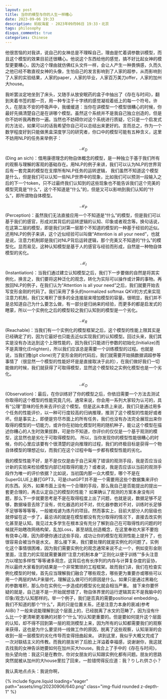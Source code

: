 ```yaml
---
layout: post
title: 当你的模型与你的人生一样糟心
date: 2023-09-06 19:33
description: 蚂蚁海星 · 2023年09月06日 19:33・北京
tags: philosophy
disqus_comments: true
categories: Chinese
---
```


他很苦恼的对我讲，说自己的女神总是不理睬自己，理由是忙着调参数训模型，而且这个模型的效果目前还很糟心。他说这个东西给他的感觉，搞不好比起女神的模型更要糟心，因为这个理由就仿佛红头文件一样，会让人产生一种畏惧感，久而久之他已经不敢直视女神的头像，生怕自己的发言影响到了人家的超参，从而影响到了人家的实验结果，人家的paper，人家的毕业，人家百万美刀offer，人家的加州大house。

我听罢淡定地坐到了床头，又随手从放安眠药的盒子中抽出了《存在与时间》，翻到夹着书签的那一页，用一种专注于十字绣的感觉凝视着纸上的每一个符号。许久，在朋友不安的呼吸声中，我缓缓道：当你在讲模型一个模型很糟心的时候，你最好先搞清楚自己是在讲哪个模型。虽然这个系统并不是我自己独立创造的，但是你不妨听我再教你一遍。当然也不妨碍你对这个系统进行质疑，它只是一个启发式的方法论，如果可以的话我希望你自己可以总结出来更好的。言而总之，作为一个数学程度好到只能做黑盒深度学习的研究者，你口中的模型可能有五种含义，这里不妨用NLP的任务来举例子：

$$ \mathcal{M}_D $$ (Ding an sich)：借用康德理念的物自体概念的模型，是一种独立于基于我们所有的观察与理解的客观的基础存在。用NLP的例子来讲，我们可以认为NLP的世界背后有一套完美的模型在支撑所有NLP任务的运转逻辑， 我们虽然不知道这个模型是什么，但是我们可以认知一些NLP世界中的现象，比如我们可以预测一段输入之后的下一个token，只不过最终我们认知到的这些现象也不能告诉我们这个完美的模型究竟是“什么“，这个不知道是“什么”的，但是又可以影响到我们认知的“什么”，即所谓物自体模型。

$$ \mathcal{M}_P $$ (Perception)：虽然我们无法直接应用一个不知道是“什么”的模型，但是我们可以基于我们的感官，形成对其背后的运转逻辑的认知、印象或者观念等。换句话说，在这第二层的模型，即是我们对第一层那个不知道的模型的一种基于经验的近似。还用NLP的例子来讲，这个近似经验可以叫做“Attention is all your need”，也就是说，注意力机制即是我们对NLP背后运转逻辑，那个完美又不知道的“什么”的模型化。显而易见，这种认知模型是基于人的感官与经验而形成，自然是一种物自体模型的劣化。

$$ \mathcal{M}_I $$ (Instantiation)：当我们通过建立认知模型之后，我们下一步要做的自然是将其实例化，换言之，我们要将这种泛化的观念，转化为实际可以操作或计算的事物。再放回NLP的例子，在我们认为“Attention is all your need”之后，我们就要开始去写变形金刚的代码了。我们采用了多头的normalized softmax QKV的方式来实现注意力机制，我们又堆积了很多的全连接层来增加模型的容量。很明显，我们并不是总知道自己为什么要怎么做，有一部分是归纳来的经验，而更多的都是启发式的瞎蒙，所以一个实例化之后的模型较之我们认知到的模型是一个劣化。

$$ \mathcal{M}_R $$ (Reachable)：当我们有一个实例化的模型框架之后，这个模型的性能上限其实是已经确定了的，因为它最好也只能去近似实现我们的认知模型。回过头来，我们其实是没有办法达到这个上限性能的，因为我们只能进行参数的初始化(Initialize)而不是真理化(Enlighten)，所以我们应该总是需要一个训练模型的过程。也就是说，当我们撸(git clone)完了变形金刚的代码后，我们就需要开始搞数据调超参等事情了（很显然一个模型的性能好坏是是直接取决于此的），在我们做好我们一切能做的时候，我们就获得了可取得模型，显然这个模型较之实例化模型也是一个劣化。

$$ \mathcal{M}_O $$ (Observation)：最后，在你训练好了你的模型之后，你依旧需要一个方法去测试你取得的这个模型的性能究竟几何。通常来说，你会用一系列大家较为认可的，具有“公理”意味的任务来去评价这个模型。但是这从本质上来说，我们只是通过用多个任务的性能评价，以一种可行度较高的归纳推理，推测了这个模型的性能好或者坏。但是事实上，即便是穷尽市面上的所有任务，我们也没有办法完全展现出来你取得的模型的一切能力，或许你在初始化模型时用的随机种子，能让这个模型在描述你糟心的人生时效果拔群，可是你不知道，你评价的仅仅是一个基于观测的模型，这显然也是劣化于可取得模型的。
所以，当你发现你的模型性能很糟心的时候，你的心里应该要有个很清楚的逆向推理的过程，我们的终极目标是获得一个物自体模型的理想近似，而我们在这个过程中每一步都有模型性能的劣化。

我的模型性能不好，是不是仅仅是由于自己采用了错误的观测手段，我是否应当设计新的实验来检验模型内部已经取得的能力？或者说，我是否应该以当前的观测手段作为唯一的评价依据？比如说，当初国内那一众大模型，哪个不是在SuperGLUE上暴打GPT3，可是chatGPT并不是一个需要用这些个数据集来评价的东西。另外，如果市面上没有一个合理的手段，那么我自己是否能提出的提出一套更合理的，再去认定自己的模型的性能？
如果确认了观测的方案本身没有问题，那么下一步就要思考是不是在取得程度上出了问题，也就是说，数据足够不足够，数据噪音去除了没有，优化器选的对不对，优化器参数对不对，训练时长足够不足够等等等等，一般被戏谑为炼丹的项目。然而事实上，目前大部分人的层级也就停留在这一步了，最忌讳的就是在模型都没有充分取得的情况下，直接去改实例化甚至是认知。我见过太多学生在根本没有充分了解到自己在可取得性的问题的时候就开始瞎改网络构架，乱加Loss，甚至胡乱创造概念，在这里奉劝大家不要抱有侥幸心理，因为即便你通过这些手段，成功让你的模型在观测性能上提升了，也很容易会被当作是水文。
那么接下来，我们要处理的就是实例化的问题了。实例化这个事情很困难，因为我们需要实例化的观念通常来说不止一个，例如变形金刚里面，注意力的实现就需要兼顾“注意力机制本身”“正则化以便于训练”“多头注意力以增加多样性”等等诸多观念，这背后也有长序列的内存与计算复杂度的妥协，所以最终大家看到的结果是一个非常繁琐的工程框架。故而我们讲，我们在检查实例化模型的时候，首先应当理解我们融合了哪些观念，哪些更为重要亦或哪些可以用一个两层的MLP来替代，理解这么做可行的原因是什么。如果只是通过黑箱化的参数堆积，那么你在实例化一步造成的模型劣化就会相当严重。
接下来你要怀疑的就是，自己是不是一开始就想错了，物自体界里的运行逻辑其实不是我脑中的印象/观念/认知那样的。举一个例子，我们是否真的需要positional embedding，我们不知道的那个“什么”，真的只是位置关系，还是注意力本身的衰减(参考AliBi)？一般来说能理解到这个层面上的，已经脱离了水文的范畴了，因为没有什么比一个更清晰更准确的对那个“什么”的认知更重要的。但是要如何提升这个层面的认知，却不得不回到第一层的观测模型上来，因为所有的认知都需要我们的观察来获得，这也是为什么要坚持一线做工作的原因，脱离了这些观察，认知渐渐的会收到一层一层模型的劣化传导而变得扭曲起来。
讲到这里，我似乎大概又完成了一次对联结主义的传教。而我的朋友听了后脸上洋溢着幸福感，说谢谢你，我这就去找我的女神告诉她要如何在加州买大house。我合上了手中的《存在与时间》，抬头望向他：我这只是在教你，你对女朋友的认知跟实例化都有问题。朋友的思路突然就被从加州的大house里拉了回来，一脸错愕得反应道：我？りしれ供さ小？

我认真地点点头：我说你啊，

{% include figure.liquid loading="eager" path="assets/img/20230906/640.png" class="img-fluid rounded z-depth-1" %}